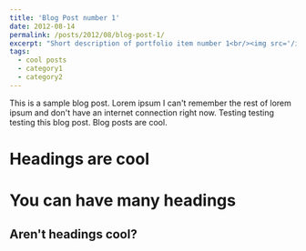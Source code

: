```yaml
---
title: 'Blog Post number 1'
date: 2012-08-14
permalink: /posts/2012/08/blog-post-1/
excerpt: "Short description of portfolio item number 1<br/><img src='/images/500x300.png'>"
tags:
  - cool posts
  - category1
  - category2
---
```


This is a sample blog post. Lorem ipsum I can't remember the rest of lorem ipsum and don't have an internet connection right now. Testing testing testing this blog post. Blog posts are cool.

Headings are cool
======

You can have many headings
======

Aren't headings cool?
------